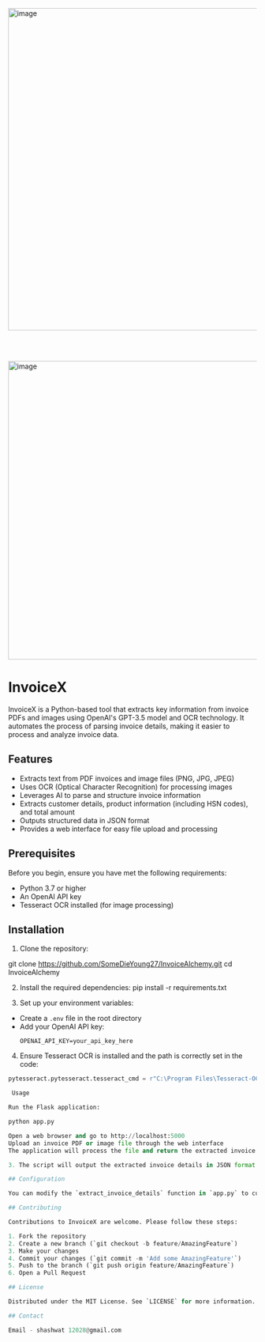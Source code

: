 <img width="652" alt="image" src="https://github.com/user-attachments/assets/3ea6bd10-00ca-4d23-a5e1-640aa71d3fea">

<br><br>

<img width="604" alt="image" src="https://github.com/user-attachments/assets/e2141aaa-3f33-4c7c-9635-d78c7664218a">




# InvoiceX

InvoiceX is a Python-based tool that extracts key information from invoice PDFs and images using OpenAI's GPT-3.5 model and OCR technology. It automates the process of parsing invoice details, making it easier to process and analyze invoice data.

## Features

* Extracts text from PDF invoices and image files (PNG, JPG, JPEG)
* Uses OCR (Optical Character Recognition) for processing images
* Leverages AI to parse and structure invoice information
* Extracts customer details, product information (including HSN codes), and total amount
* Outputs structured data in JSON format
* Provides a web interface for easy file upload and processing

## Prerequisites

Before you begin, ensure you have met the following requirements:

- Python 3.7 or higher
- An OpenAI API key
- Tesseract OCR installed (for image processing)

## Installation

1. Clone the repository:
   
 git clone https://github.com/SomeDieYoung27/InvoiceAlchemy.git
 cd InvoiceAlchemy

2. Install the required dependencies:
   pip install -r requirements.txt

3. Set up your environment variables:
* Create a `.env` file in the root directory
* Add your OpenAI API key:
  ```
  OPENAI_API_KEY=your_api_key_here
  ```

4. Ensure Tesseract OCR is installed and the path is correctly set in the code:
```python
pytesseract.pytesseract.tesseract_cmd = r"C:\Program Files\Tesseract-OCR\tesseract.exe"

 Usage

Run the Flask application:

python app.py

Open a web browser and go to http://localhost:5000
Upload an invoice PDF or image file through the web interface
The application will process the file and return the extracted invoice details in JSON format

3. The script will output the extracted invoice details in JSON format.

## Configuration

You can modify the `extract_invoice_details` function in `app.py` to customize the information extracted from invoices.

## Contributing

Contributions to InvoiceX are welcome. Please follow these steps:

1. Fork the repository
2. Create a new branch (`git checkout -b feature/AmazingFeature`)
3. Make your changes
4. Commit your changes (`git commit -m 'Add some AmazingFeature'`)
5. Push to the branch (`git push origin feature/AmazingFeature`)
6. Open a Pull Request

## License

Distributed under the MIT License. See `LICENSE` for more information.

## Contact

Email - shashwat 12028@gmail.com
